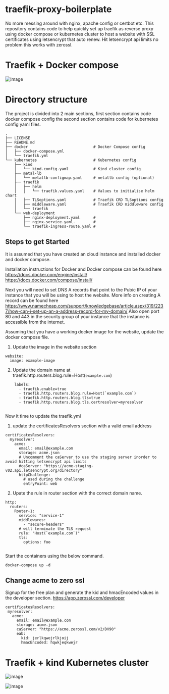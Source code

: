# traefik-proxy-boilerplate
No more messing around with nginx, apache config or certbot etc. This repository contains code to help quickly set up traefik as reverse proxy using docker compose or kubernetes cluster to host a website with SSL certificates using letsencrypt that auto renew. Hit letsencrypt api limits no problem this works with zerossl. 

# Traefik + Docker compose
![image](https://user-images.githubusercontent.com/11187601/148925399-2de1e90c-3e5d-4fe8-b46b-bd30c2cb3521.png)

# Directory structure

The project is divided into 2 main sections, first section contains code docker compose config the second section contains code for kubernetes config yaml files.
```
.
├── LICENSE
├── README.md
├── docker                             # Docker Compose config
│   ├── docker-compose.yml
│   └── traefik.yml
└── kubernetes                         # Kubernetes config
    ├── kind                        
    │   └── kind.config.yaml           # Kind cluster config
    ├── metal-lb
    │   └── metallb-configmap.yaml     # metallb config (optional)
    ├── traefik                     
    │   ├── helm                    
    │   │   └── traefik.values.yaml    # Values to initialise helm chart
    │   ├── TLSoptions.yaml            # Traefik CRD TLSoptions config
    │   ├── middleware.yaml            # Traefik CRD middleware config
    │   └── traefik
    └── web-deployment
        ├── nginx-deployment.yaml      #
        ├── nginx-service.yaml.        #
        └── traefik-ingress-route.yaml #
```

## Steps to get Started 

It is assumed that you have created an cloud instance and installed docker and docker compose.

Installation instructions for Docker and Docker compose can be found here
https://docs.docker.com/engine/install/
https://docs.docker.com/compose/install/

Next you will need to set DNS A records that point to the Pubic IP of your instance that you will be using to host the website.
More info on creating A record can be found here https://www.namecheap.com/support/knowledgebase/article.aspx/319/2237/how-can-i-set-up-an-a-address-record-for-my-domain/
Also open port 80 and 443 in the security group of your instance that the instance is accessible from the internet.

Assuming that you have a working docker image for the website, update the docker compose file.
1. Update the image in the website section

``` 
website:
  image: example-image
```

2. Update the domain name at traefik.http.routers.blog.rule=Host(`example.com`)

```
    labels:
      - traefik.enable=true
      - traefik.http.routers.blog.rule=Host(`example.com`)
      - traefik.http.routers.blog.tls=true
      - traefik.http.routers.blog.tls.certresolver=myresolver
      
```

Now it time to update the traefik.yml
1. update the certificatesResolvers section with a valid email address

```
certificatesResolvers:
  myresolver:
    acme:
      email: email@example.com
      storage: acme.json
      # Uncomment the caServer to use the staging server inorder to avoid hitting letsencrypt api limits
      #caServer: "https://acme-staging-v02.api.letsencrypt.org/directory"
      httpChallenge:
        # used during the challenge
        entryPoint: web

```
2. Upate the rule in router section with the correct domain name.
```
http:
  routers:
    Router-1:
      service: "service-1"
      middlewares:
        - "secure-headers"
      # will terminate the TLS request
      rule: "Host(`example.com`)"
      tls:
        options: foo
        
 ```
 
 Start the containers using the below command.
 
 ```
 docker-compose up -d
 
 ```
 
 ## Change acme to zero ssl
 
 Signup for the free plan and generate the kid and hmacEncoded values in the developer section.
 https://app.zerossl.com/developer
 
 ```
 certificatesResolvers:
  myresolver:
    acme:
      email: email@example.com
      storage: acme.json
      caServer: "https://acme.zerossl.com/v2/DV90"
      eab:
        kid: jerlkqwejrlkjoij
        hmacEncoded: hqwkjeqkwejr
 ```

# Traefik + kind Kubernetes cluster
![image](https://user-images.githubusercontent.com/11187601/148925681-c634498c-e139-481a-b091-267920e3a7f8.png)



![image](https://user-images.githubusercontent.com/11187601/148923223-3e5820d8-1dfd-4f2f-b06f-df869aef7d4c.png)



